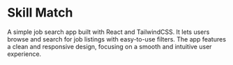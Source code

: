# Skill Match
A simple job search app built with React and TailwindCSS. It lets users browse and search for job listings with easy-to-use filters. The app features a clean and responsive design, focusing on a smooth and intuitive user experience.
